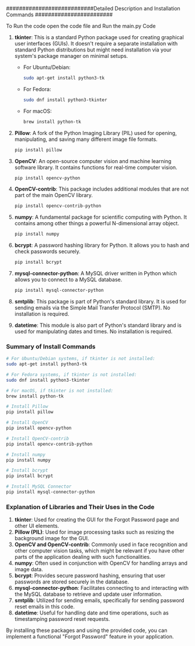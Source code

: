 ###########################Detailed Description and Installation Commands     ########################

To Run the code open the code file and Run the main.py Code



1. **tkinter**: This is a standard Python package used for creating graphical user interfaces (GUIs). It doesn't require a separate installation with standard Python distributions but might need installation via your system's package manager on minimal setups.
   - For Ubuntu/Debian:
     ```bash
     sudo apt-get install python3-tk
     ```
   - For Fedora:
     ```bash
     sudo dnf install python3-tkinter
     ```
   - For macOS:
     ```bash
     brew install python-tk
     ```

2. **Pillow**: A fork of the Python Imaging Library (PIL) used for opening, manipulating, and saving many different image file formats.
   ```bash
   pip install pillow
   ```

3. **OpenCV**: An open-source computer vision and machine learning software library. It contains functions for real-time computer vision.
   ```bash
   pip install opencv-python
   ```

4. **OpenCV-contrib**: This package includes additional modules that are not part of the main OpenCV library.
   ```bash
   pip install opencv-contrib-python
   ```

5. **numpy**: A fundamental package for scientific computing with Python. It contains among other things a powerful N-dimensional array object.
   ```bash
   pip install numpy
   ```

6. **bcrypt**: A password hashing library for Python. It allows you to hash and check passwords securely.
   ```bash
   pip install bcrypt
   ```

7. **mysql-connector-python**: A MySQL driver written in Python which allows you to connect to a MySQL database.
   ```bash
   pip install mysql-connector-python
   ```

8. **smtplib**: This package is part of Python's standard library. It is used for sending emails via the Simple Mail Transfer Protocol (SMTP). No installation is required.

9. **datetime**: This module is also part of Python's standard library and is used for manipulating dates and times. No installation is required.

### Summary of Install Commands

```bash
# For Ubuntu/Debian systems, if tkinter is not installed:
sudo apt-get install python3-tk

# For Fedora systems, if tkinter is not installed:
sudo dnf install python3-tkinter

# For macOS, if tkinter is not installed:
brew install python-tk

# Install Pillow
pip install pillow

# Install OpenCV
pip install opencv-python

# Install OpenCV-contrib
pip install opencv-contrib-python

# Install numpy
pip install numpy

# Install bcrypt
pip install bcrypt

# Install MySQL Connector
pip install mysql-connector-python
```

### Explanation of Libraries and Their Uses in the Code

1. **tkinter**: Used for creating the GUI for the Forgot Password page and other UI elements.
2. **Pillow (PIL)**: Used for image processing tasks such as resizing the background image for the GUI.
3. **OpenCV and OpenCV-contrib**: Commonly used in face recognition and other computer vision tasks, which might be relevant if you have other parts of the application dealing with such functionalities.
4. **numpy**: Often used in conjunction with OpenCV for handling arrays and image data.
5. **bcrypt**: Provides secure password hashing, ensuring that user passwords are stored securely in the database.
6. **mysql-connector-python**: Facilitates connecting to and interacting with the MySQL database to retrieve and update user information.
7. **smtplib**: Utilized for sending emails, specifically for sending password reset emails in this code.
8. **datetime**: Useful for handling date and time operations, such as timestamping password reset requests.

By installing these packages and using the provided code, you can implement a functional "Forgot Password" feature in your application.
